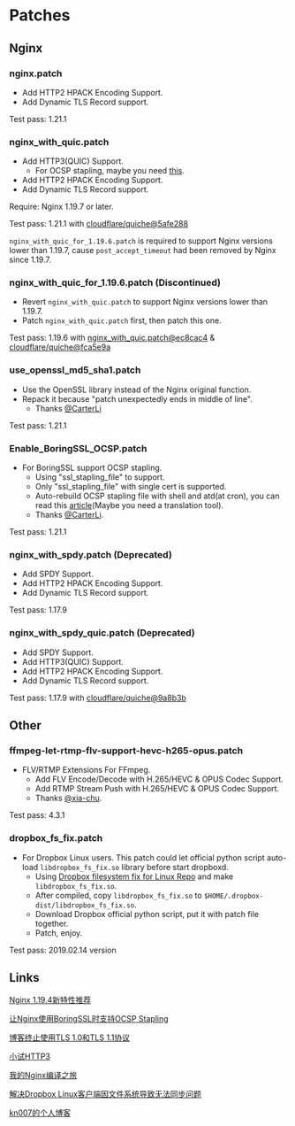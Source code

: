# Patches

## Nginx

### nginx.patch
* Add HTTP2 HPACK Encoding Support.
* Add Dynamic TLS Record support.

Test pass: 1.21.1

### nginx_with_quic.patch
* Add HTTP3(QUIC) Support.
    - For OCSP stapling, maybe you need [this](https://github.com/kn007/patch#enable_boringssl_ocsppatch).
* Add HTTP2 HPACK Encoding Support.
* Add Dynamic TLS Record support.

Require: Nginx 1.19.7 or later.

Test pass: 1.21.1 with [cloudflare/quiche@5afe288](https://github.com/cloudflare/quiche/tree/5afe28821fb91629ad0493348a399227d783148c)

`nginx_with_quic_for_1.19.6.patch` is required to support Nginx versions lower than 1.19.7, cause `post_accept_timeout` had been removed by Nginx since 1.19.7.

### nginx_with_quic_for_1.19.6.patch (Discontinued)
* Revert `nginx_with_quic.patch` to support Nginx versions lower than 1.19.7.
* Patch `nginx_with_quic.patch` first, then patch this one.

Test pass: 1.19.6 with [nginx_with_quic.patch@ec8cac4](https://github.com/kn007/patch/blob/ec8cac4fc74b1718e9b005e7533201aec552aa40/nginx_with_quic.patch) & [cloudflare/quiche@fca5e9a](https://github.com/cloudflare/quiche/tree/fca5e9acdfdff9e80c7b9346214c64b393108328)

### use_openssl_md5_sha1.patch
* Use the OpenSSL library instead of the Nginx original function.
* Repack it because "patch unexpectedly ends in middle of line".
    - Thanks [@CarterLi](https://github.com/kn007/patch/issues/5)

Test pass: 1.21.1

### Enable_BoringSSL_OCSP.patch
* For BoringSSL support OCSP stapling.
    - Using "ssl_stapling_file" to support.
    - Only "ssl_stapling_file" with single cert is supported.
    - Auto-rebuild OCSP stapling file with shell and atd(at cron), you can read this [article](https://kn007.net/topics/let-nginx-support-ocsp-stapling-when-using-boringssl/)(Maybe you need a translation tool).
    - Thanks [@CarterLi](https://github.com/kn007/patch/issues/4).

Test pass: 1.21.1

### nginx_with_spdy.patch (Deprecated)
* Add SPDY Support.
* Add HTTP2 HPACK Encoding Support.
* Add Dynamic TLS Record support.

Test pass: 1.17.9

### nginx_with_spdy_quic.patch (Deprecated)
* Add SPDY Support.
* Add HTTP3(QUIC) Support.
* Add HTTP2 HPACK Encoding Support.
* Add Dynamic TLS Record support.

Test pass: 1.17.9 with [cloudflare/quiche@9a8b3b](https://github.com/cloudflare/quiche/tree/9a8b3b12d007715cd4cc254362db51d5a01de9f2)

## Other

### ffmpeg-let-rtmp-flv-support-hevc-h265-opus.patch
* FLV/RTMP Extensions For FFmpeg.
    - Add FLV Encode/Decode with H.265/HEVC & OPUS Codec Support.
    - Add RTMP Stream Push with H.265/HEVC & OPUS Codec Support.
    - Thanks [@xia-chu](https://github.com/xia-chu/ZLMediaKit/wiki/RTMP%E5%AF%B9H265%E5%92%8COPUS%E7%9A%84%E6%94%AF%E6%8C%81).

Test pass: 4.3.1

### dropbox_fs_fix.patch
* For Dropbox Linux users. This patch could let official python script auto-load `libdropbox_fs_fix.so` library before start dropboxd.
    - Using [Dropbox filesystem fix for Linux Repo](https://github.com/dark/dropbox-filesystem-fix) and make `libdropbox_fs_fix.so`.
    - After compiled, copy `libdropbox_fs_fix.so` to `$HOME/.dropbox-dist/libdropbox_fs_fix.so`.
    - Download Dropbox official python script, put it with patch file together.
    - Patch, enjoy.

Test pass: 2019.02.14 version

## Links
[Nginx 1.19.4新特性推荐](https://kn007.net/topics/nginx-1-19-4-new-feature-recommendation/)

[让Nginx使用BoringSSL时支持OCSP Stapling](https://kn007.net/topics/let-nginx-support-ocsp-stapling-when-using-boringssl/)

[博客终止使用TLS 1.0和TLS 1.1协议](https://kn007.net/topics/deprecating-tls-1-0-and-tls-1-1-protocols/)

[小试HTTP3](https://kn007.net/topics/try-http3/)

[我的Nginx编译之旅](https://kn007.net/topics/my-nginx-compilation-tour/)

[解决Dropbox Linux客户端因文件系统导致无法同步问题](https://kn007.net/topics/fix-dropbox-filesystem-sync-problem-for-linux-client/)

[kn007的个人博客](https://kn007.net) 
